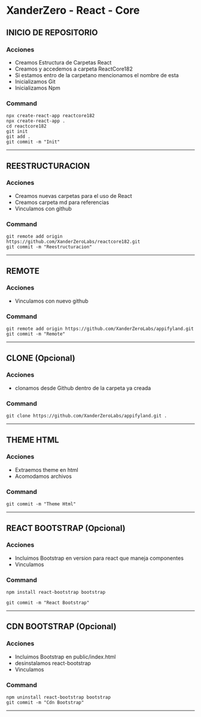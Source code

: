 # XanderZero - React - Core

## INICIO DE REPOSITORIO

<!-- Acciones -->

### Acciones

- Creamos Estructura de Carpetas React
- Creamos y accedemos a carpeta ReactCore182
- Si estamos entro de la carpetano mencionamos el nombre de esta
- Inicializamos Git
- Inicializamos Npm

<!-- Acciones -->

<!-- Command -->

### Command

```
npx create-react-app reactcore182 
npx create-react-app . 
cd reactcore182
git init
git add .
git commit -m "Init"
```

<!-- Command -->

---

## REESTRUCTURACION

<!-- Acciones -->

### Acciones

- Creamos nuevas carpetas para el uso de React
- Creamos carpeta md para referencias
- Vinculamos con github

<!-- Acciones -->

<!-- Command -->

### Command

```
git remote add origin https://github.com/XanderZeroLabs/reactcore182.git
git commit -m "Reestructuracion"
```

<!-- Command -->

---

## REMOTE

<!-- Acciones -->

### Acciones

- Vinculamos con nuevo github

<!-- Acciones -->

<!-- Command -->

### Command

```
git remote add origin https://github.com/XanderZeroLabs/appifyland.git
git commit -m "Remote"
```

<!-- Command -->

---

## CLONE (Opcional)

<!-- Acciones -->

### Acciones

- clonamos desde Github dentro de la carpeta ya creada

<!-- Acciones -->

<!-- Command -->

### Command

```
git clone https://github.com/XanderZeroLabs/appifyland.git .
```

<!-- Command -->

---

## THEME HTML

<!-- Acciones -->

### Acciones

- Extraemos theme en html
- Acomodamos archivos

<!-- Acciones -->

<!-- Command -->

### Command

```
git commit -m "Theme Html"
```

<!-- Command -->

---

## REACT BOOTSTRAP (Opcional)

<!-- Acciones -->

### Acciones

- Incluimos Bootstrap en version para react que maneja componentes
- Vinculamos

<!-- Acciones -->

<!-- Command -->

### Command

```
npm install react-bootstrap bootstrap

git commit -m "React Bootstrap"
```

<!-- Command -->

---

## CDN BOOTSTRAP (Opcional)

<!-- Acciones -->

### Acciones

- Incluimos Bootstrap en public/index.html
- desinstalamos react-bootstrap
- Vinculamos

<!-- Acciones -->

<!-- Command -->

### Command

```
npm uninstall react-bootstrap bootstrap
git commit -m "Cdn Bootstrap"
```

<!-- Command -->

---

